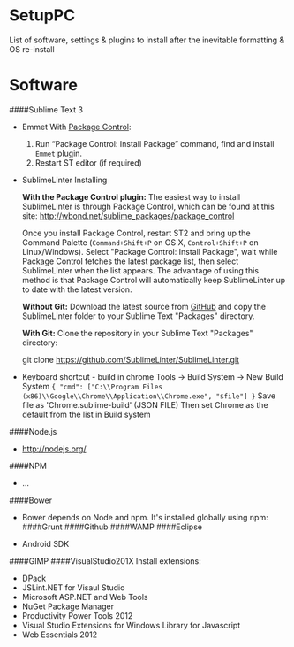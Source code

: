 SetupPC
=======
List of software, settings & plugins to install after the inevitable formatting & OS re-install

Software
==
####Sublime Text 3

* Emmet
  With [Package Control](http://wbond.net/sublime_packages/package_control):
  1. Run “Package Control: Install Package” command, find and install `Emmet` plugin.
  2. Restart ST editor (if required)
* SublimeLinter
  Installing

    **With the Package Control plugin:** The easiest way to install SublimeLinter is through Package Control, which can be found at this site: http://wbond.net/sublime_packages/package_control

  Once you install Package Control, restart ST2 and bring up the Command Palette (`Command+Shift+P` on OS X, `Control+Shift+P` on Linux/Windows). Select "Package Control: Install Package", wait while Package Control fetches the latest package list, then select SublimeLinter when the list appears. The advantage of using this method is that Package Control will automatically keep SublimeLinter up to date with the latest version.

  **Without Git:** Download the latest source from [GitHub](https://github.com/SublimeLinter/SublimeLinter) and copy the SublimeLinter folder to your Sublime Text "Packages" directory.

  **With Git:** Clone the repository in your Sublime Text "Packages" directory:

    git clone https://github.com/SublimeLinter/SublimeLinter.git

* Keyboard shortcut - build in chrome
  Tools -> Build System -> New Build System
    `{
        "cmd": ["C:\\Program Files (x86)\\Google\\Chrome\\Application\\Chrome.exe", "$file"]
    }`
  Save file as 'Chrome.sublime-build' (JSON FILE)
  Then set Chrome as the default from the list in Build system

####Node.js
* http://nodejs.org/

####NPM
* ...

####Bower
* Bower depends on Node and npm. It's installed globally using npm:
####Grunt
####Github
####WAMP
####Eclipse

* Android SDK

####GIMP
####VisualStudio201X
Install extensions:
  * DPack
  * JSLint.NET for Visaul Studio
  * Microsoft ASP.NET and Web Tools
  * NuGet Package Manager
  * Productivity Power Tools 2012
  * Visual Studio Extensions for Windows Library for Javascript
  * Web Essentials 2012
